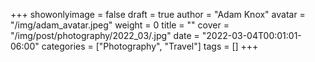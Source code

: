 +++
showonlyimage = false
draft = true
author = "Adam Knox"
avatar = "/img/adam_avatar.jpeg"
weight = 0
title = ""
cover = "/img/post/photography/2022_03/.jpg"
date = "2022-03-04T00:01:01-06:00"
categories = ["Photography", "Travel"]
tags = []
+++
<!--more-->
